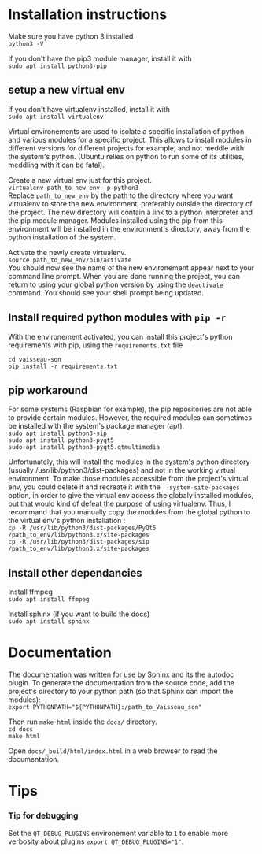# Installation instructions

Make sure you have python 3 installed<br/>
`python3 -V`

If you don't have the pip3 module manager, install it with<br/>
`sudo apt install python3-pip`

## setup a new virtual env
If you don't have virtualenv installed, install it with<br/>
`sudo apt install virtualenv`

Virtual environements are used to isolate a specific installation of python and various modules for a specific project. This allows to install modules in different versions for different projects for example, and not meddle with the system's python. (Ubuntu relies on python to run some of its utilities, meddling with it can be fatal).

Create a new virtual env just for this project. <br/>
`virtualenv path_to_new_env -p python3`<br/>
Replace `path_to_new_env` by the path to the directory where you want virtualenv to store the new environment, preferably outside the directory of the project. The new directory will contain a link to a python interpreter and the pip module manager. Modules installed using the pip from this environment will be installed in the environment's directory, away from the python installation of the system.

Activate the newly create virtualenv.<br/>
`source path_to_new_env/bin/activate`<br/>
You should now see the name of the new environement appear next to your command line prompt. When you are done running the project, you can return to using your global python version by using the `deactivate` command. You should see your shell prompt being updated.

## Install required python modules with `pip -r`

With the environement activated, you can install this project's python requirements with pip, using the `requirements.txt` file

`cd vaisseau-son`<br/>
`pip install -r requirements.txt`

## pip workaround

For some systems (Raspbian for example), the pip repositories are not able to provide certain modules. However, the required modules can sometimes be installed with the system's package manager (apt).<br/>
`sudo apt install python3-sip`<br/>
`sudo apt install python3-pyqt5`<br/>
`sudo apt install python3-pyqt5.qtmultimedia`

Unfortunately, this will install the modules in the system's python directory (usually /usr/lib/python3/dist-packages) and not in the working virtual environment. To make those modules accessible from the project's virtual env, you could delete it and recreate it with the `--system-site-packages` option, in order to give the virtual env access the globaly installed modules, but that would kind of defeat the purpose of using virtualenv. Thus, I recommand that you manually copy the modules from the global python to the virtual env's python installation :<br/>
`cp -R /usr/lib/python3/dist-packages/PyQt5 /path_to_env/lib/python3.x/site-packages`<br/>
`cp -R /usr/lib/python3/dist-packages/sip   /path_to_env/lib/python3.x/site-packages`

## Install other dependancies
Install ffmpeg<br/>
`sudo apt install ffmpeg`

Install sphinx (if you want to build the docs)<br/>
`sudo apt install sphinx`

# Documentation
The documentation was written for use by Sphinx and its the autodoc plugin. To generate the documentation from the source code, add the project's directory to your python path (so that Sphinx can import the modules):<br/>
`export PYTHONPATH="${PYTHONPATH}:/path_to_Vaisseau_son"`

Then run `make html` inside the `docs/` directory.<br/>
`cd docs`<br/>
`make html`

Open `docs/_build/html/index.html` in a web browser to read the documentation.

# Tips
### Tip for debugging
Set the `QT_DEBUG_PLUGINS` environement variable to `1` to enable more verbosity about plugins
`export QT_DEBUG_PLUGINS="1"`.

